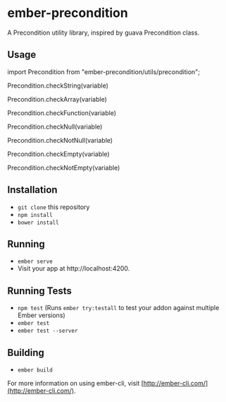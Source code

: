 # ember-precondition

A Precondition utility library, inspired by guava Precondition class.

## Usage

import Precondition from "ember-precondition/utils/precondition";

Precondition.checkString(variable)

Precondition.checkArray(variable)

Precondition.checkFunction(variable)

Precondition.checkNull(variable)

Precondition.checkNotNull(variable)

Precondition.checkEmpty(variable)

Precondition.checkNotEmpty(variable)

## Installation

* `git clone` this repository
* `npm install`
* `bower install`

## Running

* `ember serve`
* Visit your app at http://localhost:4200.

## Running Tests

* `npm test` (Runs `ember try:testall` to test your addon against multiple Ember versions)
* `ember test`
* `ember test --server`

## Building

* `ember build`

For more information on using ember-cli, visit [http://ember-cli.com/](http://ember-cli.com/).
